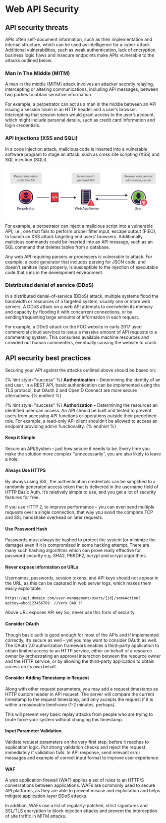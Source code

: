 # Web API Security

## API security threats

APIs often self-document information, such as their implementation and internal structure, which can be used as intelligence for a cyber-attack. Additional vulnerabilities, such as weak authentication, lack of encryption, business logic flaws and insecure endpoints make APIs vulnerable to the attacks outlined below.

### Man In The Middle \(MITM\)

A man in the middle \(MITM\) attack involves an attacker secretly relaying, intercepting or altering communications, including API messages, between two parties to obtain sensitive information.

For example, a perpetrator can act as a man in the middle between an API issuing a session token in an HTTP header and a user’s browser. Intercepting that session token would grant access to the user’s account, which might include personal details, such as credit card information and login credentials.

### API injections \(XSS and SQLi\)

In a code injection attack, malicious code is inserted into a vulnerable software program to stage an attack, such as cross site scripting \(XSS\) and SQL injection \(SQLi\).

![Performing a browser XSS injection through an API](../../.gitbook/assets/api.jpg)

For example, a perpetrator can inject a malicious script into a vulnerable API, i.e., one that fails to perform proper filter input, escape output \(FIEO\), to launch an XSS attack targeting end users’ browsers. Additionally, malicious commands could be inserted into an API message, such as an SQL command that deletes tables from a database.

Any web API requiring parsers or processers is vulnerable to attack. For example, a code generator that includes parsing for JSON code, and doesn’t sanitize input properly, is susceptible to the injection of executable code that runs in the development environment.

### Distributed denial of service \(DDoS\)

In a distributed denial-of-service \(DDoS\) attack, multiple systems flood the bandwidth or resources of a targeted system, usually one or more web servers. A DDoS attack on a web API attempts to overwhelm its memory and capacity by flooding it with concurrent connections, or by sending/requesting large amounts of information in each request.

For example, a DDoS attack on the FCC website in early 2017 used commercial cloud services to issue a massive amount of API requests to a commenting system. This consumed available machine resources and crowded out human commenters, eventually causing the website to crash.

## API security best practices

Securing your API against the attacks outlined above should be based on:

{% hint style="success" %}
**Authentication** – Determining the identity of an end user. In a REST API, basic authentication can be implemented using the TLS protocol, but OAuth 2 and OpenID Connect are more secure alternatives.
{% endhint %}

{% hint style="success" %}
**Authorization** – Determining the resources an identified user can access. An API should be built and tested to prevent users from accessing API functions or operations outside their predefined role. For example, a read-only API client shouldn’t be allowed to access an endpoint providing admin functionality.
{% endhint %}

#### Keep it Simple

Secure an API/System – just how secure it needs to be. Every time you make the solution more complex “unnecessarily”, you are also likely to leave a hole.

#### Always Use HTTPS

By always using SSL, the authentication credentials can be simplified to a randomly generated access token that is delivered in the username field of HTTP Basic Auth. It’s relatively simple to use, and you get a lot of security features for free.

If you use HTTP 2, to improve performance – you can even send multiple requests over a single connection, that way you avoid the complete TCP and SSL handshake overhead on later requests.

#### Use Password Hash

Passwords must always be hashed to protect the system \(or minimize the damage\) even if it is compromised in some hacking attempt. There are many such hashing algorithms which can prove really effective for password security e.g. SHA2, PBKDF2, bcrypt and scrypt algorithms.

#### Never expose information on URLs

Usernames, passwords, session tokens, and API keys should not appear in the URL, as this can be captured in web server logs, which makes them easily exploitable.

```text
https://api.domain.com/user-management/users/{id}/someAction?apiKey=abcd123456789  //Very BAD !!
```

Above URL exposes API key So, never use this form of security.

#### Consider OAuth

Though basic auth is good enough for most of the APIs and if implemented correctly, it’s secure as well – yet you may want to consider OAuth as well. The OAuth 2.0 authorization framework enables a third-party application to obtain limited access to an HTTP service, either on behalf of a resource owner by orchestrating an approval interaction between the resource owner and the HTTP service, or by allowing the third-party application to obtain access on its own behalf.

#### Consider Adding Timestamp in Request

Along with other request parameters, you may add a request timestamp as HTTP custom header in API request. The server will compare the current timestamp to the request timestamp, and only accepts the request if it is within a reasonable timeframe \(1-2 minutes, perhaps\).

This will prevent very basic replay attacks from people who are trying to brute force your system without changing this timestamp.

#### Input Parameter Validation

Validate request parameters on the very first step, before it reaches to application logic. Put strong validation checks and reject the request immediately if validation fails. In API response, send relevant error messages and example of correct input format to improve user experience.

#### WAF

A web application firewall \(WAF\) applies a set of rules to an HTTP/S conversations between applications. WAFs are commonly used to secure API platforms, as they are able to prevent misuse and exploitation and helps mitigate application-layer DDoS attacks. 

In addition, WAFs use a list of regularly-patched, strict signatures and SSL/TLS encryption to block injection attacks and prevent the interception of site traffic in MITM attacks.

